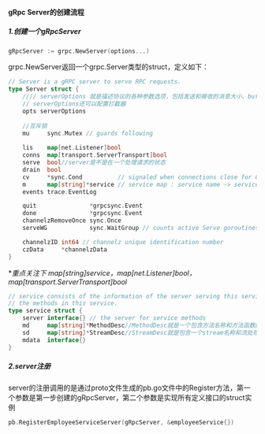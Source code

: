 #### gRpc Server的创建流程

##### 1.创建一个gRpcServer

```go
gRpcServer := grpc.NewServer(options...)
```

grpc.NewServer返回一个grpc.Server类型的struct，定义如下：

```go
// Server is a gRPC server to serve RPC requests.
type Server struct {
    //// serverOptions 就是描述协议的各种参数选项，包括发送和接收的消息大小、buffer大小等等各种，跟 http Headers 类似
    // serverOptions还可以配置拦截器
	opts serverOptions
	
    //互斥锁
	mu     sync.Mutex // guards following
    
	lis    map[net.Listener]bool
	conns  map[transport.ServerTransport]bool
	serve  bool//server是不是在一个处理请求的状态
	drain  bool
	cv     *sync.Cond          // signaled when connections close for GracefulStop
    m      map[string]*service // service map : service name -> service info
	events trace.EventLog

	quit               *grpcsync.Event
	done               *grpcsync.Event
	channelzRemoveOnce sync.Once
	serveWG            sync.WaitGroup // counts active Serve goroutines for GracefulStop

	channelzID int64 // channelz unique identification number
	czData     *channelzData
}

```

**重点关注下 map[string]*service，map[net.Listener]bool，map[transport.ServerTransport]bool**

```go
// service consists of the information of the server serving this service and
// the methods in this service.
type service struct {
	server interface{} // the server for service methods
	md     map[string]*MethodDesc//MethodDesc就是一个包含方法名称和方法函数的struct
	sd     map[string]*StreamDesc//StreamDesc就是包含一个stream名称和流处理函数的struct
	mdata  interface{}
}
```

##### 2.server注册

server的注册调用的是通过proto文件生成的pb.go文件中的Register方法，第一个参数是第一步创建的gRpcServer，第二个参数是实现所有定义接口的struct实例

```go
pb.RegisterEmployeeServiceServer(gRpcServer, &employeeService{})
```

